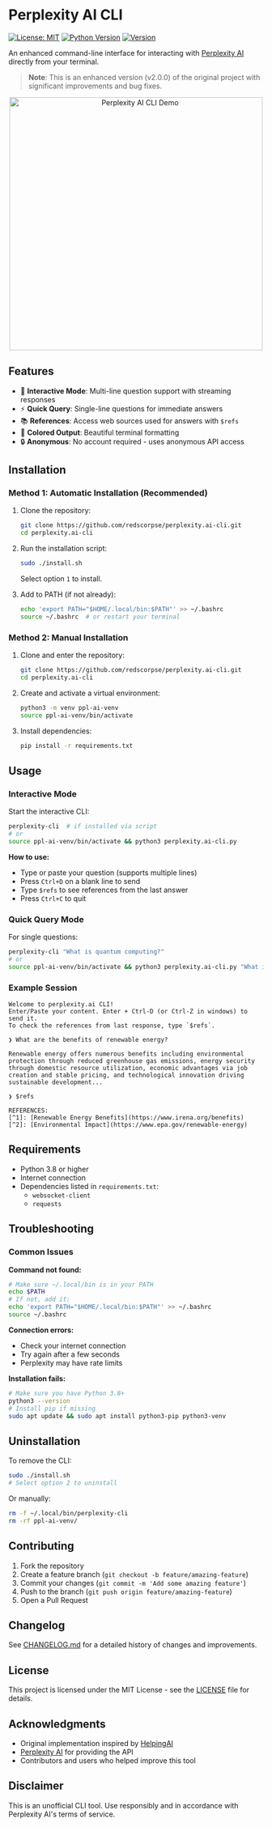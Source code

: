 # Perplexity AI CLI

[![License: MIT](https://img.shields.io/badge/License-MIT-yellow.svg)](https://opensource.org/licenses/MIT)
[![Python Version](https://img.shields.io/badge/python-3.8%2B-blue.svg)](https://python.org)
[![Version](https://img.shields.io/badge/version-2.0.0-green.svg)](https://github.com/zahidoverflow/perplexity.ai-cli)

An enhanced command-line interface for interacting with [Perplexity AI](https://www.perplexity.ai/) directly from your terminal.

> **Note**: This is an enhanced version (v2.0.0) of the original project with significant improvements and bug fixes.

<div align="center">
  <img src="ppl-ai.gif" width="500" alt="Perplexity AI CLI Demo">
</div>

## Features

- 🚀 **Interactive Mode**: Multi-line question support with streaming responses
- ⚡ **Quick Query**: Single-line questions for immediate answers  
- 📚 **References**: Access web sources used for answers with `$refs`
- 🎨 **Colored Output**: Beautiful terminal formatting
- 🔒 **Anonymous**: No account required - uses anonymous API access

## Installation

### Method 1: Automatic Installation (Recommended)

1. Clone the repository:
   ```bash
   git clone https://github.com/redscorpse/perplexity.ai-cli.git
   cd perplexity.ai-cli
   ```

2. Run the installation script:
   ```bash
   sudo ./install.sh
   ```
   Select option `1` to install.

3. Add to PATH (if not already):
   ```bash
   echo 'export PATH="$HOME/.local/bin:$PATH"' >> ~/.bashrc
   source ~/.bashrc  # or restart your terminal
   ```

### Method 2: Manual Installation

1. Clone and enter the repository:
   ```bash
   git clone https://github.com/redscorpse/perplexity.ai-cli.git
   cd perplexity.ai-cli
   ```

2. Create and activate a virtual environment:
   ```bash
   python3 -m venv ppl-ai-venv
   source ppl-ai-venv/bin/activate
   ```

3. Install dependencies:
   ```bash
   pip install -r requirements.txt
   ```

## Usage

### Interactive Mode

Start the interactive CLI:
```bash
perplexity-cli  # if installed via script
# or
source ppl-ai-venv/bin/activate && python3 perplexity.ai-cli.py
```

**How to use:**
- Type or paste your question (supports multiple lines)
- Press `Ctrl+D` on a blank line to send
- Type `$refs` to see references from the last answer
- Press `Ctrl+C` to quit

### Quick Query Mode

For single questions:
```bash
perplexity-cli "What is quantum computing?"
# or
source ppl-ai-venv/bin/activate && python3 perplexity.ai-cli.py "What is quantum computing?"
```

### Example Session

```
Welcome to perplexity.ai CLI!
Enter/Paste your content. Enter + Ctrl-D (or Ctrl-Z in windows) to send it.
To check the references from last response, type `$refs`.

❯ What are the benefits of renewable energy?

Renewable energy offers numerous benefits including environmental protection through reduced greenhouse gas emissions, energy security through domestic resource utilization, economic advantages via job creation and stable pricing, and technological innovation driving sustainable development...

❯ $refs

REFERENCES:
[^1]: [Renewable Energy Benefits](https://www.irena.org/benefits)
[^2]: [Environmental Impact](https://www.epa.gov/renewable-energy)
```

## Requirements

- Python 3.8 or higher
- Internet connection
- Dependencies listed in `requirements.txt`:
  - `websocket-client`
  - `requests`

## Troubleshooting

### Common Issues

**Command not found:**
```bash
# Make sure ~/.local/bin is in your PATH
echo $PATH
# If not, add it:
echo 'export PATH="$HOME/.local/bin:$PATH"' >> ~/.bashrc
source ~/.bashrc
```

**Connection errors:**
- Check your internet connection
- Try again after a few seconds
- Perplexity may have rate limits

**Installation fails:**
```bash
# Make sure you have Python 3.8+
python3 --version
# Install pip if missing
sudo apt update && sudo apt install python3-pip python3-venv
```

## Uninstallation

To remove the CLI:
```bash
sudo ./install.sh
# Select option 2 to uninstall
```

Or manually:
```bash
rm -f ~/.local/bin/perplexity-cli
rm -rf ppl-ai-venv/
```

## Contributing

1. Fork the repository
2. Create a feature branch (`git checkout -b feature/amazing-feature`)
3. Commit your changes (`git commit -m 'Add some amazing feature'`)
4. Push to the branch (`git push origin feature/amazing-feature`)
5. Open a Pull Request

## Changelog

See [CHANGELOG.md](CHANGELOG.md) for a detailed history of changes and improvements.

## License

This project is licensed under the MIT License - see the [LICENSE](LICENSE) file for details.

## Acknowledgments

- Original implementation inspired by [HelpingAI](https://github.com/HelpingAI/Helpingai_T2)
- [Perplexity AI](https://www.perplexity.ai/) for providing the API
- Contributors and users who helped improve this tool

## Disclaimer

This is an unofficial CLI tool. Use responsibly and in accordance with Perplexity AI's terms of service.
